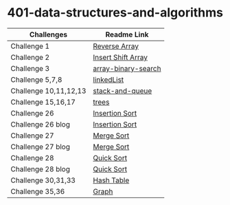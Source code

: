# 401-data-structures-and-algorithms

Challenges | Readme Link
---  | --- 
Challenge 1                | [Reverse Array](challenges/reverseArray/reverseArr.md) 
Challenge 2                | [Insert Shift Array](challenges/array-insert-shift/array-insert-shift.md) 
Challenge 3                | [array-binary-search](challenges/array-binary-search/array-binary-search.md)
Challenge 5,7,8            | [linkedList](challenges/challeng05/linkedList.md)
Challenge 10,11,12,13      | [stack-and-queue](challenges/stack-and-queue/stack-and-queue.md)
Challenge 15,16,17         | [trees](challenges/trees/trees.md)
Challenge 26               | [Insertion Sort](challenges/Insertion-Sort/Insertion-Sort.md)
Challenge 26 blog          | [Insertion Sort](challenges/Insertion-Sort/Blog.md)
Challenge 27               | [Merge Sort](challenges/mergesort/mergesort.md)
Challenge 27 blog          | [Merge Sort](challenges/mergesort/BLOG.md)
Challenge 28               | [Quick Sort](challenges/mergesort/quicksort.md)
Challenge 28 blog          | [Quick Sort](challenges/mergesort/BLOG.md)
Challenge 30,31,33         | [Hash Table](challenges/code30hashtable/hashtable.md)
Challenge 35,36            | [Graph](challenges/graph/graph.md)




  

